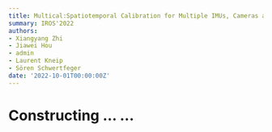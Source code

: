 ```yaml
---
title: Multical:Spatiotemporal Calibration for Multiple IMUs, Cameras and LiDARs
summary: IROS'2022 
authors: 
- Xiangyang Zhi
- Jiawei Hou
- admin 
- Laurent Kneip
- Sören Schwertfeger
date: '2022-10-01T00:00:00Z'
---
```


# Constructing ... ...